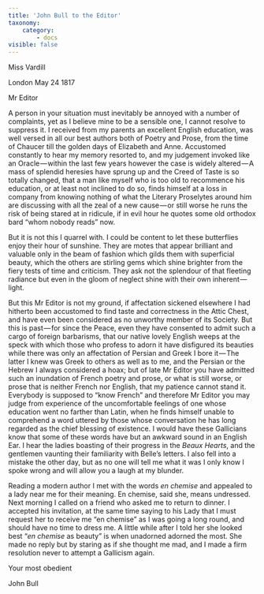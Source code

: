 ```yaml
---
title: 'John Bull to the Editor'
taxonomy:
    category:
        - docs
visible: false
---
```


<div class="author">Miss Vardill</div>

London May 24 1817

Mr Editor

A person in your situation must inevitably be annoyed with a number of complaints, yet as I believe mine to be a sensible one, I cannot resolve to suppress it. I received from my parents an excellent English education, was well versed in all our best authors both of Poetry and Prose, from the time of Chaucer till the golden days of Elizabeth and Anne. Accustomed constantly to hear my memory resorted to, and my judgement invoked like an Oracle — within the last few years however the case is widely altered — A mass of splendid heresies have sprung up and the Creed of Taste is so totally changed, that a man like myself who is too old to recommence his education, or at least not inclined to do so, finds himself at a loss in company from knowing nothing of what the Literary Proselytes around him are discussing with all the zeal of a new cause — or still worse he runs the risk of being stared at in ridicule, if in evil hour he quotes some old orthodox bard “whom nobody reads” now.  

But it is not this I quarrel with. I could be content to let these butterflies enjoy their hour of sunshine. They are motes that appear brilliant and valuable only in the beam of fashion which gilds them with superficial beauty, which the others are stirling gems which shine brighter from the fiery tests of time and criticism. They ask not the splendour of that fleeting radiance but even in the gloom of neglect shine with their own inherent — light.

But this Mr Editor is not my ground, if affectation sickened elsewhere I had hitherto been accustomed to find taste and correctness in the Attic Chest, and have even been considered as no unworthy member of its Society. But this is past — for since the Peace, even they have consented to admit such a cargo of foreign barbarisms, that our native lovely English weeps at the speck with which those who profess to adorn it have disfigured its beauties while there was only an affectation of Persian and Greek I bore it — The latter I knew was Greek to others as well as to me, and the Persian or the Hebrew I always considered a hoax; but of late Mr Editor you have admitted such an inundation of French poetry and prose, or what is still worse, or prose that is neither French nor English, that my patience cannot stand it. Everybody is supposed to “know French” and therefore Mr Editor you may judge from experience of the uncomfortable feelings of one whose education went no farther than Latin, when he finds himself unable to comprehend a word uttered by those whose conversation he has long regarded as the chief blessing of existence. I would have these Gallicians know that some of these words have but an awkward sound in an English Ear. I hear the ladies boasting of their progress in the *Beaux Hearts*, and the gentlemen vaunting their familiarity with Belle’s letters. I also fell into a mistake the other day, but as no one will tell me what it was I only know I spoke wrong and will allow you a laugh at my blunder.  

Reading a modern author I met with the words *en chemise* and appealed to a lady near me for their meaning. En chemise, said she, means undressed. Next morning I called on a friend who asked me to return to dinner. I accepted his invitation, at the same time saying to his Lady that I must request her to receive me “en chemise” as I was going a long round, and should have no time to dress me. A little while after I told her she looked best “*en chemise* as beauty” is when unadorned adorned the most. She made no reply but by staring as if she thought me mad, and I made a firm resolution never to attempt a Gallicism again.

Your most obedient 

John Bull